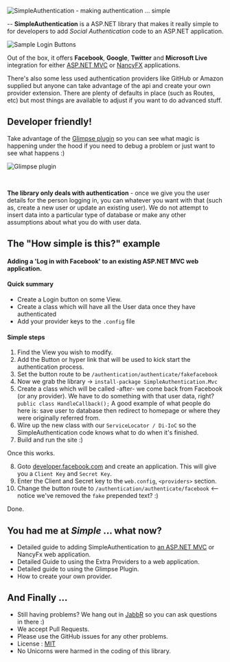 ![SimpleAuthentication - making authentication ... simple](http://i.imgur.com/eEJBOiY.png)

--
**SimpleAuthentication** is a ASP.NET library that makes it really simple to for developers to add *Social Authentication* code to an ASP.NET application.

![Sample Login Buttons](http://i.imgur.com/2X35uaQ.png)

Out of the box, it offers **Facebook**, **Google**, **Twitter** and **Microsoft Live** integration for either [ASP.NET MVC](http://www.asp.net/mvc) or [NancyFX](http://nancyfx.org) applications. 

There's also some less used authentication providers like GitHub or Amazon supplied but anyone can take advantage of the api and create your own provider extension. There are plenty of defaults in place (such as Routes, etc) but most things are available to adjust if you want to do advanced stuff.


Developer friendly!
--
Take advantage of the [Glimpse plugin](http://getglimpse.com) so you can see what magic is happening under the hood if you need to debug a problem or just want to see what happens :)

![Glimpse plugin](http://i.imgur.com/ALO3rab.png)

<br/>

**The library only deals with authentication** - once we give you the user details for the person logging in, you can whatever you want with that (such as, create a new user or update an existing user).
We do not attempt to insert data into a particular type of database or make any other assumptions about what you do with user data.


The "How simple is this?" example 
--
#### Adding a 'Log in with Facebook' to an existing ASP.NET MVC web application.


#### Quick summary
* Create a Login button on some View.
* Create a class which will have all the User data once they have authenticated
* Add your provider keys to the `.config` file

#### Simple steps
1. Find the View you wish to modify.
2. Add the Button or hyper link that will be used to kick start the authentication process.
3. Set the button route to be `/authentication/authenticate/fakefacebook`
4. Now we grab the library -> `install-package SimpleAuthentication.Mvc`
5. Create a class which will be called -after- we come back from Facebook (or any provider). We have to do something with that user data, right?
   `public class HandleCallback();`
   A good example of what people do here is: save user to database then redirect to homepage or where they were originally referred from.
6. Wire up the new class with our `ServiceLocator / Di-IoC` so the SimpleAuthentication code knows what to do when it's finished.
7. Build and run the site :)

Once this works.

8. Goto [developer.facebook.com](http://developer.facebook.com) and create an application. This will give you a `Client Key` and `Secret Key`.
9. Enter the Client and Secret key to the `web.config`, `<providers>` section.
10. Change the button route to `/authentication/authenticate/facebook`  <-- notice we've removed the `fake` prepended text? :)

Done.


You had me at *Simple* ... what now?
--
* Detailed guide to adding SimpleAuthentication to [an ASP.NET MVC](https://github.com/SimpleAuthentication/SimpleAuthentication/wiki/Mvc-automatic-setup) or NancyFx web application.
* Detailed Guide to using the Extra Providers to a web application.
* Detailed guide to using the Glimpse Plugin.
* How to create your own provider.

And Finally ...
--
* Still having problems? We hang out in [JabbR](http://www.jabbr.net) so you can ask questions in there :)
* We accept Pull Requests.
* Please use the GitHub issues for any other problems.
* License : [MIT](http://www.tldrlegal.com/license/mit-license)
* No Unicorns were harmed in the coding of this library.
